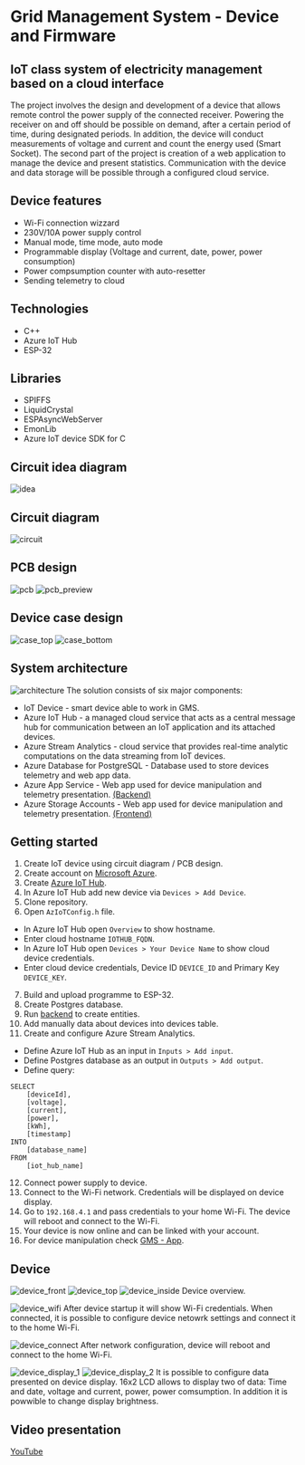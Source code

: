 # Grid Management System - Device and Firmware
## IoT class system of electricity management based on a cloud interface
The project involves the design and development of a device that allows remote control the power supply of the connected receiver. Powering the receiver on and off should be possible on demand, after a certain period of time, during designated periods. In addition, the device will conduct measurements of voltage and current and count the energy used (Smart Socket). The second part of the project is creation of a web application to manage the device and present statistics. Communication with the device and data storage will be possible through a configured cloud service.
## Device features
* Wi-Fi connection wizzard
* 230V/10A power supply control
* Manual mode, time mode, auto mode
* Programmable display (Voltage and current, date, power, power consumption)
* Power compsumption counter with auto-resetter
* Sending telemetry to cloud
## Technologies
* C++
* Azure IoT Hub
* ESP-32
## Libraries
* SPIFFS
* LiquidCrystal
* ESPAsyncWebServer
* EmonLib
* Azure IoT device SDK for C
## Circuit idea diagram
![idea](/diagram/Idea.png)
## Circuit diagram
![circuit](/device/circuit/gms.png)
## PCB design
![pcb](/device/circuit/pcb.jpg)
![pcb_preview](/device/circuit/pcb_preview.jpg)
## Device case design
![case_top](/device/case/render/top.png)
![case_bottom](/device/case/render/bottom.png)
## System architecture
![architecture](/diagram/Architektura.png)
The solution consists of six major components:
* IoT Device - smart device able to work in GMS.
* Azure IoT Hub - a managed cloud service that acts as a central message hub for communication between an IoT application and its attached devices.
* Azure Stream Analytics - cloud service that provides real-time analytic computations on the data streaming from IoT devices.
* Azure Database for PostgreSQL - Database used to store devices telemetry and web app data.
* Azure App Service - Web app used for device manipulation and telemetry presentation. [(Backend)](https://github.com/wybieracz/GMS-App)
* Azure Storage Accounts - Web app used for device manipulation and telemetry presentation. [(Frontend)](https://github.com/wybieracz/GMS-App)
## Getting started
1. Create IoT device using circuit diagram / PCB design.
2. Create account on [Microsoft Azure](https://azure.microsoft.com/en-gb/).
3. Create [Azure IoT Hub](https://docs.microsoft.com/en-gb/azure/iot-hub/iot-hub-create-through-portal).
4. In Azure IoT Hub add new device via `Devices > Add Device`.
5. Clone repository.
6. Open `AzIoTConfig.h` file.
* In Azure IoT Hub open `Overview` to show hostname.
* Enter cloud hostname `IOTHUB_FQDN`.
* In Azure IoT Hub open `Devices > Your Device Name` to show cloud device credentials.
* Enter cloud device credentials, Device ID `DEVICE_ID` and Primary Key `DEVICE_KEY`.
7. Build and upload programme to ESP-32.
8. Create Postgres database.
9. Run [backend](https://github.com/wybieracz/GMS-App) to create entities.
10. Add manually data about devices into devices table.
11. Create and configure Azure Stream Analytics.
* Define Azure IoT Hub as an input in `Inputs > Add input`.
* Define Postgres database as an output in `Outputs > Add output`.
* Define query:
```
SELECT
    [deviceId],
    [voltage],
    [current],
    [power],
    [kWh],
    [timestamp]
INTO
    [database_name]
FROM
    [iot_hub_name]
```
12. Connect power supply to device.
13. Connect to the Wi-Fi network. Credentials will be displayed on device display.
14. Go to `192.168.4.1` and pass credentials to your home Wi-Fi. The device will reboot and connect to the Wi-Fi.
15. Your device is now online and can be linked with your account.
16. For device manipulation check [GMS - App](https://github.com/wybieracz/SZEE-App).
## Device
![device_front](/device/photos/front.jpg)
![device_top](/device/photos/top.jpg)
![device_inside](/device/photos/inside.jpg)
Device overview.

![device_wifi](/device/photos/wifi.jpg)
After device startup it will show Wi-Fi credentials. When connected, it is possible to configure device netowrk settings and connect it to the home Wi-Fi.

![device_connect](/device/photos/connect.jpg)
After network configuration, device will reboot and connect to the home Wi-Fi.

![device_display_1](/device/photos/display_1.jpg)
![device_display_2](/device/photos/display_2.jpg)
It is possible to configure data presented on device display. 16x2 LCD allows to display two of data: Time and date, voltage and current, power, power comsumption. In addition it is powwible to change display brightness.
## Video presentation
[YouTube](https://youtu.be/LqCKxmR3ckY)
